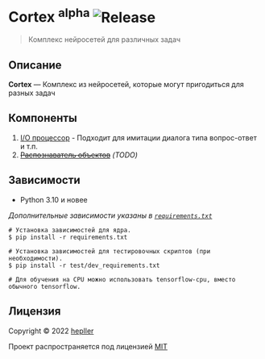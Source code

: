 # Cortex <sup>alpha</sup> ![Release](https://img.shields.io/github/v/release/hepller/cortex)

> Комплекс нейросетей для различных задач

## Описание

__Cortex__ — Комплекс из нейросетей, которые могут пригодиться для разных задач

## Компоненты

1. [I/O процессор](core/io_processor/readme.md) - Подходит для имитации диалога типа вопрос-ответ и т.п.
2. [~~Распознаватель объектов~~](core/object_recognizer/readme.md) *(TODO)*

## Зависимости

- Python 3.10 и новее

*Дополнительные зависимости указаны в [`requirements.txt`](requirements.txt)*

```shell
# Установка зависимостей для ядра.
$ pip install -r requirements.txt

# Установка зависимостей для тестировочных скриптов (при необходимости).
$ pip install -r test/dev_requirements.txt

# Для обучения на CPU можно использовать tensorflow-cpu, вместо обычного tensorflow.
```

## Лицензия

Copyright © 2022 [hepller](https://github.com/hepller)

Проект распространяется под лицензией [MIT](license)
